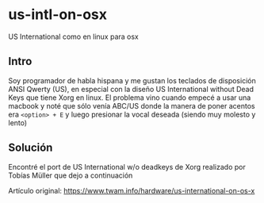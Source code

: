 # us-intl-on-osx
US International como en linux para osx

## Intro
Soy programador de habla hispana y me gustan los teclados de disposición ANSI Qwerty (US), en especial con la diseño US International without Dead Keys que tiene Xorg en linux. El problema vino cuando empecé a usar una macbook y noté que sólo venía ABC/US donde la manera de poner acentos era `<option> + E` y luego presionar la vocal deseada (siendo muy molesto y lento)

## Solución
Encontré el port de US International w/o deadkeys de Xorg realizado por Tobías Müller que dejo a continuación

Artículo original: https://www.twam.info/hardware/us-international-on-os-x
